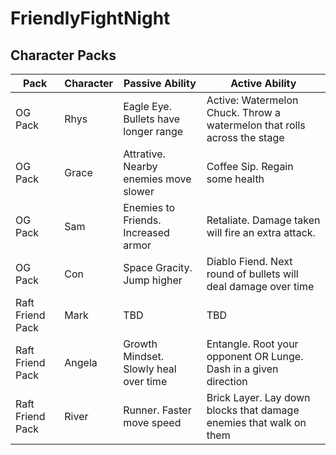 # FriendlyFightNight

## Character Packs

| Pack | Character | Passive Ability | Active Ability |
| ---- | --------- | --------------- | -------------- |
| OG Pack | Rhys | Eagle Eye. Bullets have longer range | Active: Watermelon Chuck. Throw a watermelon that rolls across the stage |
| OG Pack | Grace | Attrative. Nearby enemies move slower | Coffee Sip. Regain some health |
| OG Pack | Sam | Enemies to Friends. Increased armor | Retaliate. Damage taken will fire an extra attack. |
| OG Pack | Con | Space Gracity. Jump higher | Diablo Fiend. Next round of bullets will deal damage over time |
| Raft Friend Pack | Mark | TBD | TBD |
| Raft Friend Pack | Angela | Growth Mindset. Slowly heal over time | Entangle. Root your opponent OR Lunge. Dash in a given direction |
| Raft Friend Pack | River | Runner. Faster move speed | Brick Layer. Lay down blocks that damage enemies that walk on them |
